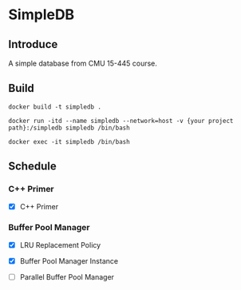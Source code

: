 # SimpleDB

## Introduce
A simple database from CMU 15-445 course.

## Build
```shell
docker build -t simpledb .  

docker run -itd --name simpledb --network=host -v {your project path}:/simpledb simpledb /bin/bash  

docker exec -it simpledb /bin/bash
```

## Schedule
### C++ Primer
- [x] C++ Primer

### Buffer Pool Manager
- [x] LRU Replacement Policy
- [x] Buffer Pool Manager Instance
- [ ] Parallel Buffer Pool Manager

